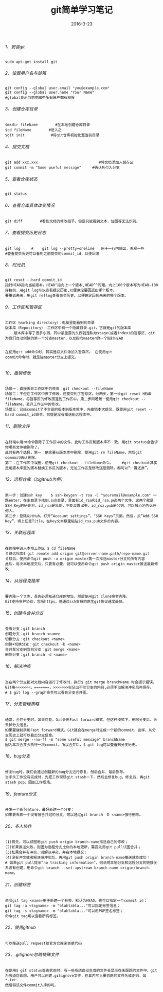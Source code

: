 ﻿---
layout: post
title: git简单学习笔记
date: 2016-3-23
categories: blog
tags: [学习笔记,知识管理]
description: 寒假使用git时做的学习笔记
---

  
 
<body class="madoko">

<div class="body madoko" style="line-adjust:0"><h6 id="sec-1git" class="h5" data-heading-depth="5" style="display:block">1、安装git</h6>
<pre class="para-block pre-indented" style="display:block"><code>sudo apt-get install git</code></pre><h6 id="sec-2" class="h5" data-heading-depth="5" style="display:block">2、设置用户名与邮箱</h6>
<pre class="para-block pre-indented" style="display:block"><code>git config --global user.email &quot;you@example.com&quot;
git config --global user.name &quot;Your Name&quot;
#global表示当前电脑中所有账户都有权限</code></pre><h6 id="sec-3" class="h5" data-heading-depth="5" style="display:block">3、创建仓库目录</h6>
<pre class="para-block pre-indented" style="display:block"><code>$mkdir fileName        #在本地创建仓库目录
$cd fileName        #进入之
$git init            #将git仓库初始化至当前目录</code></pre><h6 id="sec-4" class="h5" data-heading-depth="5" style="display:block">4、提交文档</h6>
<pre class="para-block pre-indented" style="display:block"><code>git add xxx.xxx                            #将文档添加入暂存区
git commit -m &quot;Some useful message&quot;     #确认托付入分支</code></pre><h6 id="sec-5" class="h5" data-heading-depth="5" style="display:block">5、查看仓库状态</h6>
<pre class="para-block pre-indented" style="display:block"><code>git status</code></pre><h6 id="sec-6" class="h5" data-heading-depth="5" style="display:block">6、查看仓库具体改变情况</h6>
<pre class="para-block pre-indented" style="display:block"><code>git diff        #看到文档的修改细节，但是只能看到文本，位图等无法识别。</code></pre><h6 id="sec-7" class="h5" data-heading-depth="5" style="display:block">7、查看提交历史日志</h6>
<pre class="para-block pre-indented" style="display:block"><code>git log     #    git log --pretty=oneline   用于一行内输出，美观一些
#查看提交历史可以看到之前提交的commit_id，以便回滚</code></pre><h6 id="sec-8" class="h5" data-heading-depth="5" style="display:block">8、时光机</h6>
<pre class="para-block pre-indented" style="display:block"><code>git reset --hard commit_id
指针HEAD指向当前版本，HEAD^指向上一个版本,HEAD^^同理。向上100个版本写为HEAD~100
穿梭前，用git log可以查看提交历史,以便确定要回退到哪个版本。
要重返未来，用git reflog查看命令历史，以便确定回到未来的哪个版本。</code></pre><h6 id="sec-9" class="h5" data-heading-depth="5" style="display:block">9、工作区和暂存区</h6>
<pre class="para-block pre-indented" style="display:block"><code>工作区（working directory）：电脑里能看到的目录
版本库（Repository）:工作区中有一个隐藏目录.git，它就是git的版本库    
    版本库中存了很多东西，其中最重要的东西就是称为stage(或者index)的暂存区、git为我们自动创建的第一个分支master，以及指向master的一个指针HEAD

在使用git add命令时，其实是将文件添加入暂存区。
在使用git commit命令时，就是往master分支上提交。</code></pre><h6 id="sec-10" class="h5" data-heading-depth="5" style="display:block">10、撤销修改</h6>
<pre class="para-block pre-indented" style="display:block"><code>场景一：直接丢弃工作区中的修改：git checkout --fileName        
场景二：不但在工作区中做了修改，还提交到了暂存区。分两步，第一步git reset HEAD fileName，将暂存区的修改回退到工作区中，第二步同场景一使用git checkout --fileName，丢弃工作区中的修改。
场景三：已经commit了不合适的版本到版本库中，先撤销本次提交，既使用git reset --hard commit_id命令。前提是没有推送到远程库中。</code></pre><h6 id="sec-11" class="h5" data-heading-depth="5" style="display:block">11、删除文件</h6>
<pre class="para-block pre-indented" style="display:block"><code>在终端中用rm命令删除了工作区中的文件，此时工作区和版本库不一致，用git status会告诉你哪些文件被删除了。
此时有两个选择，第一：确实要从版本库中删除，使用git rm fileName，然后git commmit确认删除。
第二：在工作区中误删，使用git checkout --fileName命令。    #git checkout其实是用版本库里的版本替换工作区的版本，无论工作区是修改还是删除，都可以“一键还原”。</code></pre><h6 id="sec-12github" class="h5" data-heading-depth="5" style="display:block">12、远程仓库（以github为例）</h6>
<pre class="para-block pre-indented" style="display:block"><code>第一步：创建ssh key    $ ssh-keygen -t rsa -C &quot;youremail@example.com&quot; 一路enter，在主目录下找到.ssh目录，里面有id_rsa和id_rsa.pub两个文件，这两个就是SSH Key的秘钥对，id_rsa是私钥，不能泄露出去，id_rsa.pub是公钥，可以放心地告诉任何人。
第二步：登陆GitHub，打开“Account settings”，“SSH Keys”页面。然后，点“Add SSH Key”，填上任意Title，在Key文本框里粘贴id_rsa.pub文件的内容。</code></pre><h6 id="sec-13" class="h5" data-heading-depth="5" style="display:block">13、关联远程库</h6>
<pre class="para-block pre-indented" style="display:block"><code>在终端中进入本地工作区 $ cd fileName
关联远程库$ git remote add origin git@server-name:path/repo-name.git 
关联后，使用命令git push -u origin master第一次推送master分支的所有内容
此后，每次本地提交后，只要有必要，就可以使用命令git push origin master推送最新修改</code></pre><h6 id="sec-14" class="h5" data-heading-depth="5" style="display:block">14、从远程克隆库</h6>
<pre class="para-block pre-indented" style="display:block"><code>要克隆一个仓库，首先必须知道仓库的地址，然后使用git clone命令克隆。
Git支持多种协议，包括https，但通过ssh支持的原生git协议速度最快。</code></pre><h6 id="sec-15" class="h5" data-heading-depth="5" style="display:block">15、创建与合并分支</h6>
<pre class="para-block pre-indented" style="display:block"><code>查看分支：git branch
创建分支：git branch &lt;name&gt;
切换分支：git checkout &lt;name&gt;
创建+切换分支：git checkout -b &lt;name&gt;
合并某分支到当前分支：git merge &lt;name&gt;
删除分支：git branch -d &lt;name&gt;</code></pre><h6 id="sec-16" class="h5" data-heading-depth="5" style="display:block">16、解决冲突</h6>
<pre class="para-block pre-indented" style="display:block"><code>当在两个分支都对文档内容进行了修改时，执行$ git merge branchName 时会提示错误，Git用&lt;&lt;&lt;&lt;&lt;&lt;&lt;，=======，&gt;&gt;&gt;&gt;&gt;&gt;&gt;标记出不同分支的内容,必须手动解决冲突后再保存。
# $ git log --graph命令可以看到分支合并图。</code></pre><h6 id="sec-17" class="h5" data-heading-depth="5" style="display:block">17、分支管理策略</h6>
<pre class="para-block pre-indented" style="display:block"><code>通常，合并分支时，如果可能，Git会用Fast forward模式，但这种模式下，删除分支后，会丢掉分支信息。
如果要强制禁用Fast forward模式，Git就会在merge时生成一个新的commit，这样，从分支历史上就可以看出分支信息。
$ git merge --no-ff -m &quot;some useful message&quot; branchName
因为本次合并会执行一次commit，所以合并后，$ git log可以查看到分支历史。</code></pre><h6 id="sec-18bug" class="h5" data-heading-depth="5" style="display:block">18、bug分支</h6>
<pre class="para-block pre-indented" style="display:block"><code>修复bug时，我们会通过创建新的bug分支进行修复，然后合并，最后删除。
当手头工作没有完成时，先把工作现场git stash一下，然后去修复bug，修复后，再git stash pop，回到工作现场。</code></pre><h6 id="sec-19feature" class="h5" data-heading-depth="5" style="display:block">19、feature分支</h6>
<pre class="para-block pre-indented" style="display:block"><code>开发一个新feature，最好新建一个分支；
如果要丢弃一个没有被合并过的分支，可以通过git branch -D &lt;name&gt;强行删除。</code></pre><h6 id="sec-20" class="h5" data-heading-depth="5" style="display:block">20、多人协作</h6>
<pre class="para-block pre-indented" style="display:block"><code>(1)首先，可以试图用git push origin branch-name推送自己的修改；
(2)如果推送失败，则因为远程分支比你的本地更新，需要先用git pull试图合并；
(3)如果合并有冲突，则解决冲突，并在本地提交；
(4)没有冲突或者解决掉冲突后，再用git push origin branch-name推送就能成功！
# 如果git pull提示“no tracking information”，则说明本地分支和远程分支的链接关系没有创建，用命令git branch --set-upstream branch-name origin/branch-name。</code></pre><h6 id="sec-21" class="h5" data-heading-depth="5" style="display:block">21、创建标签</h6>
<pre class="para-block pre-indented" style="display:block"><code>命令git tag &lt;name&gt;用于新建一个标签，默认为HEAD，也可以指定一个commit id；
git tag -a &lt;tagname&gt; -m &quot;blablabla...&quot;可以指定标签信息；
git tag -s &lt;tagname&gt; -m &quot;blablabla...&quot;可以用PGP签名标签；
命令git tag可以查看所有标签。</code></pre><h6 id="sec-22github" class="h5" data-heading-depth="5" style="display:block">22、使用github</h6>
<pre class="para-block pre-indented" style="display:block"><code>可以推送pull request给官方仓库来贡献代码</code></pre><h6 id="sec-23gitignore" class="h5" data-heading-depth="5" style="display:block">23、.gitignore忽略特殊文件</h6>
<pre class="para-block pre-indented" style="display:block"><code>在使用$ git status查询状态时，有一些系统自动生成的文件会显示在未跟踪的文件中。git为强迫症着想，用户可以创建.gitignore文件，在其内写入要忽略的文件名或正则，如*.txt~
然后将该文件commit入库即可。</code></pre><span data-line=""></span></div>
</body>










